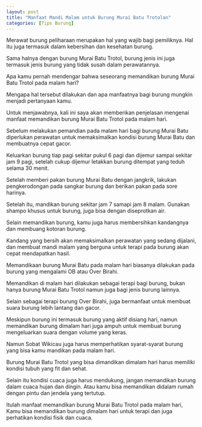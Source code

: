 ```yaml
---
layout: post
title: "Manfaat Mandi Malam untuk Burung Murai Batu Trotolan"
categories: [Tips Burung]
---
```


Merawat burung peliharaan merupakan hal yang wajib bagi pemiliknya. Hal itu juga termasuk dalam kebersihan dan kesehatan burung.

Sama halnya dengan burung Murai Batu Trotol, burung jenis ini juga termasuk jenis burung yang tidak susah dalam perawatannya.

Apa kamu pernah mendengar bahwa seseorang memandikan burung Murai Batu Trotol pada malam hari?

Mengapa hal tersebut dilakukan dan apa manfaatnya bagi burung mungkin menjadi pertanyaan kamu.

Untuk menjawabnya, kali ini saya akan memberikan penjelasan mengenai manfaat memandikan burung Murai Batu Trotol pada malam hari.

Sebelum melakukan pemandian pada malam hari bagi burung Murai Batu diperlukan perawatan untuk memaksimalkan kondisi burung Murai Batu dan membuatnya cepat gacor.

Keluarkan burung tiap pagi sekitar pukul 6 pagi dan dijemur sampai sekitar jam 9 pagi, setelah cukup dijemur letakkan burung ditempat yang teduh selama 30 menit.

Setelah memberi pakan burung Murai Batu dengan jangkrik, lakukan pengkerodongan pada sangkar burung dan berikan pakan pada sore harinya.

Setelah itu, mandikan burung sekitar jam 7 samapi jam 8 malam. Gunakan shampo khusus untuk burung, juga bisa dengan diseprotkan air.

Selain memandikan burung, kamu juga harus membersihkan kandangnya dan membuang kotoran burung.

Kandang yang bersih akan memaksimalkan perawatan yang sedang dijalani, dan membuat mandi malam yang berguna untuk terapi pada burung akan cepat mendapatkan hasil.

Memandikaan burung Murai Batu pada malam hari biasanya dilakukan pada burung yang mengalami OB atau Over Birahi.

Memandikan di malam hari dilakukan sebagai terapi bagi burung, bukan hanya burung Murai Batu Trotol namun juga bagi jenis burung lainnya.

Selain sebagai terapi burung Over Birahi, juga bermanfaat untuk membuat suara burung lebih lantang dan gacor.

Meskipun burung ini termasuk burung yang aktif disiang hari, namun memandikan burung dimalam hari juga ampuh untuk membuat burung mengeluarkan suara dengan volume yang keras.

Namun Sobat Wikicau juga harus memperhatikan syarat-syarat burung yang bisa kamu mandikan pada malam hari.

Burung Murai Batu Trotol yang bisa dimandikan dimalam hari harus memiliki kondisi tubuh yang fit dan sehat.

Selain itu kondisi cuaca juga harus mendukung, jangan memandikan burung dalam cuaca hujan dan dingin. Atau kamu bisa memandikan didalam rumah dengan pintu dan jendela yang tertutup.

Itulah manfaat memandikan burung Murai Batu Trotol pada malam hari, Kamu bisa memandikan burung dimalam hari untuk terapi dan juga perhatikan kondisi fisik dan cuaca.